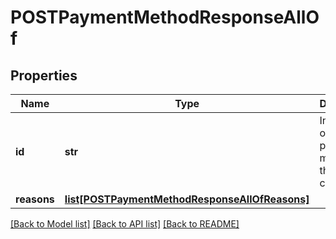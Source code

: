 # POSTPaymentMethodResponseAllOf

## Properties
Name | Type | Description | Notes
------------ | ------------- | ------------- | -------------
**id** | **str** | Internal ID of the payment method that was created.  | [optional] 
**reasons** | [**list[POSTPaymentMethodResponseAllOfReasons]**](POSTPaymentMethodResponseAllOfReasons.md) |  | [optional] 

[[Back to Model list]](../README.md#documentation-for-models) [[Back to API list]](../README.md#documentation-for-api-endpoints) [[Back to README]](../README.md)


